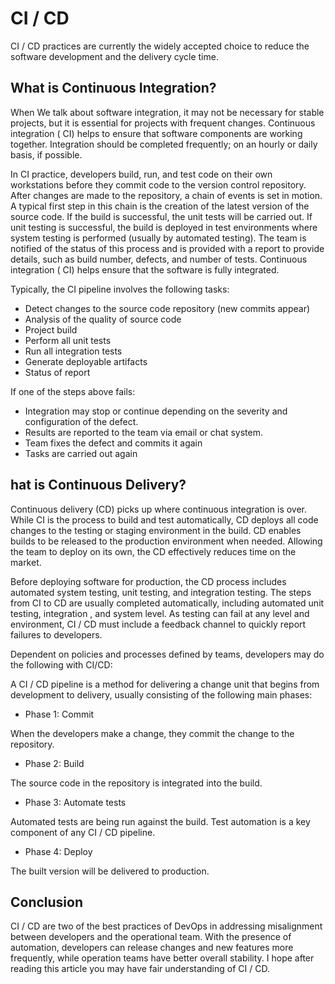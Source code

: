 # CI / CD

CI / CD practices are currently the widely accepted choice to reduce the software development and the delivery cycle time.
## What is Continuous Integration?

When We talk about software integration, it may not be necessary for stable projects, but it is essential for projects with frequent changes. 
Continuous integration ( CI) helps to ensure that software components are working together. Integration should be completed frequently; on an hourly or daily basis, if possible.

In CI practice, developers build, run, and test code on their own workstations before they commit code to the version control repository.
After changes are made to the repository, a chain of events is set in motion. A typical first step in this chain is the creation of the latest version of the source code. If the build is successful, the unit tests will be carried out. If unit testing is successful, the build is deployed in test environments where system testing is performed (usually by automated testing). The team is notified of the status of this process and is provided with a report to provide details, such as build number, defects, and number of tests. Continuous integration ( CI) helps ensure that the software is fully integrated.

Typically, the CI pipeline involves the following tasks:

- Detect changes to the source code repository (new commits appear)
- Analysis of the quality of source code
- Project build
- Perform all unit tests
- Run all integration tests
- Generate deployable artifacts
- Status of report

 If one of the steps above fails:

- Integration may stop or continue depending on the severity and configuration of the defect.
- Results are reported to the team via email or chat system.
- Team fixes the defect and commits it again
- Tasks are carried out again

## hat is Continuous Delivery?
Continuous delivery (CD) picks up where continuous integration is over. While CI is the process to build and test automatically, CD deploys all code changes to the testing or staging environment in the build.
CD enables builds to be released to the production environment when needed. Allowing the team to deploy on its own, the CD effectively reduces time on the market.

Before deploying software for production, the CD process includes automated system testing, unit testing, and integration testing. The steps from CI to CD are usually completed automatically, including automated unit testing, integration , and system level. As testing can fail at any level and environment, CI / CD must include a feedback channel to quickly report failures to developers.

Dependent on policies and processes defined by teams, developers may do the following with CI/CD:

A CI / CD pipeline is a method for delivering a change unit that begins from development to delivery, usually consisting of the following main phases:

- Phase 1: Commit

When the developers make a change, they commit the change to the repository.

- Phase 2: Build

The source code in the repository is integrated into the build.

- Phase 3: Automate tests

Automated tests are being run against the build. Test automation is a key component of any CI / CD pipeline.

- Phase 4: Deploy

The built version will be delivered to production.

## Conclusion

CI / CD are two of the best practices of DevOps in addressing misalignment between developers and the operational team. With the presence of automation, developers can release changes and new features more frequently, while operation teams have better overall stability. I hope after reading this article you may have fair understanding of CI / CD.